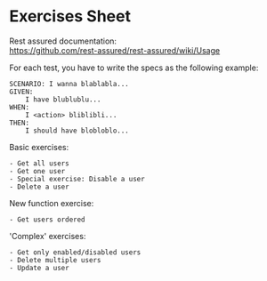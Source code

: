 # Exercises Sheet

Rest assured documentation:  
https://github.com/rest-assured/rest-assured/wiki/Usage

For each test, you have to write the specs as the following example:

````
SCENARIO: I wanna blablabla...
GIVEN:
    I have blublublu...
WHEN:
    I <action> bliblibli...
THEN:
    I should have blobloblo...
````

Basic exercises:

    - Get all users
    - Get one user
    - Special exercise: Disable a user
    - Delete a user
    
New function exercise:

    - Get users ordered
    
'Complex' exercises:

    - Get only enabled/disabled users
    - Delete multiple users
    - Update a user